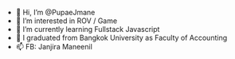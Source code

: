 - 👋 Hi, I’m @PupaeJmane
- 👀 I’m interested in ROV / Game
- 🌱 I’m currently learning Fullstack Javascript
- 💞️ I graduated from Bangkok University as Faculty of Accounting
- 📫 FB: Janjira Maneenil

<!---
PupaeJmane/PupaeJmane is a ✨ special ✨ repository because its `README.md` (this file) appears on your GitHub profile.
You can click the Preview link to take a look at your changes.
--->
